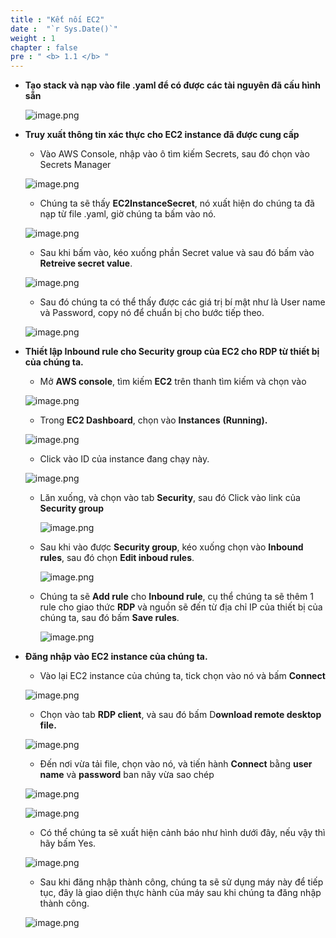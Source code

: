 ```yaml
---
title : "Kết nối EC2"
date :  "`r Sys.Date()`" 
weight : 1 
chapter : false
pre : " <b> 1.1 </b> "
---
```


- **Tạo stack và nạp vào file .yaml để có được các tài nguyên đã cấu hình sẵn**
    
    ![image.png](/images/setup_environment/setup_ec2/image.png)
    
- **Truy xuất thông tin xác thực cho EC2 instance đã được cung cấp**
    - Vào AWS Console, nhập vào ô tìm kiếm Secrets, sau đó chọn vào Secrets Manager
    
    ![image.png](/images/setup_environment/setup_ec2/image_1.png)
    
    - Chúng ta sẽ thấy **EC2InstanceSecret**, nó xuất hiện do chúng ta đã nạp từ file .yaml, giờ chúng ta bấm vào nó.
    
    ![image.png](/images/setup_environment/setup_ec2/image_2.png)
    
    - Sau khi bấm vào, kéo xuống phần Secret value và sau đó bấm vào **Retreive secret value**.
    
    ![image.png](/images/setup_environment/setup_ec2/image_3.png)
    
    - Sau đó chúng ta có thể thấy được các giá trị bí mật như là User name và Password, copy nó để chuẩn bị cho bước tiếp theo.
    
    ![image.png](/images/setup_environment/setup_ec2/image_4.png)
    
- **Thiết lập Inbound rule cho Security group của EC2 cho RDP từ thiết bị của chúng ta.**
    - Mở **AWS console**, tìm kiếm **EC2** trên thanh tìm kiếm và chọn vào
    
    ![image.png](/images/setup_environment/setup_ec2/image_5.png)
    
    - Trong **EC2 Dashboard**, chọn vào **Instances** **(Running).**
    
    ![image.png](/images/setup_environment/setup_ec2/image_6.png)
    
    - Click vào ID của instance đang chạy này.
    
    ![image.png](/images/setup_environment/setup_ec2/image_7.png)
    
    - Lăn xuống, và chọn vào tab **Security**, sau đó Click vào link của **Security group**
        
        ![image.png](/images/setup_environment/setup_ec2/image_8.png)
        
    - Sau khi vào được **Security group**, kéo xuống chọn vào **Inbound rules**, sau đó chọn **Edit inboud rules**.
        
        ![image.png](/images/setup_environment/setup_ec2/image_9.png)
        
    - Chúng ta sẽ **Add rule** cho **Inbound rule**, cụ thể chúng ta sẽ thêm 1 rule cho giao thức **RDP** và nguồn sẽ đến từ địa chỉ IP của thiết bị của chúng ta, sau đó bấm **Save rules**.
        
        ![image.png](/images/setup_environment/setup_ec2/image_10.png)
        
- **Đăng nhập vào EC2 instance của chúng ta.**
    - Vào lại EC2 instance của chúng ta, tick chọn vào nó và bấm **Connect**
    
    ![image.png](/images/setup_environment/setup_ec2/image_11.png)
    
    - Chọn vào tab **RDP client**, và sau đó bấm D**ownload remote desktop file.**
    
    ![image.png](/images/setup_environment/setup_ec2/image_12.png)
    
    - Đến nơi vừa tải file, chọn vào nó, và tiến hành **Connect** bằng **user name** và **password** ban nãy vừa sao chép
    
    ![image.png](/images/setup_environment/setup_ec2/image_13.png)
    
    ![image.png](/images/setup_environment/setup_ec2/image_14.png)
    
    - Có thể chúng ta sẽ xuất hiện cảnh báo như hình dưới đây, nếu vậy thì hãy bấm Yes.
    
    ![image.png](/images/setup_environment/setup_ec2/image_15.png)
    
    - Sau khi đăng nhập thành công, chúng ta sẽ sử dụng máy này để tiếp tục, đây là giao diện thực hành của máy sau khi chúng ta đăng nhập thành công.
    
    ![image.png](/images/setup_environment/setup_ec2/image_16.png)